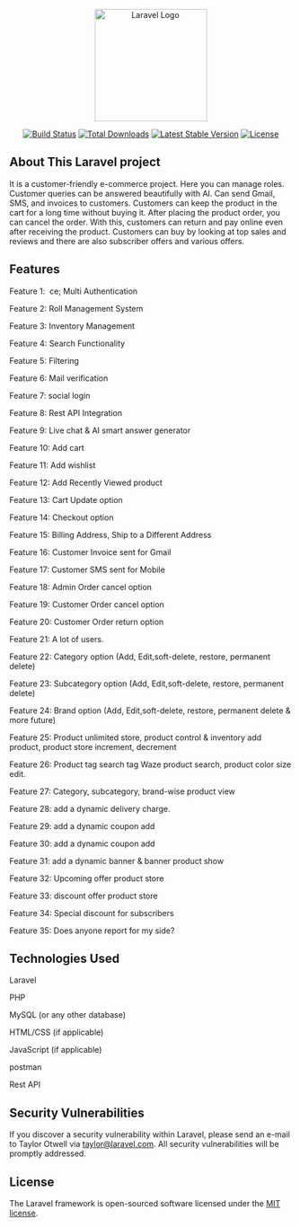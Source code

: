 <p align="center"><a href="https://laravel.com" target="_blank"><img src="https://raw.githubusercontent.com/laravel/art/master/logo-lockup/5%20SVG/2%20CMYK/1%20Full%20Color/laravel-logolockup-cmyk-red.svg" width="200" alt="Laravel Logo"></a></p>

<p align="center">
<a href="https://github.com/laravel/framework/actions"><img src="https://github.com/laravel/framework/workflows/tests/badge.svg" alt="Build Status"></a>
<a href="https://packagist.org/packages/laravel/framework"><img src="https://img.shields.io/packagist/dt/laravel/framework" alt="Total Downloads"></a>
<a href="https://packagist.org/packages/laravel/framework"><img src="https://img.shields.io/packagist/v/laravel/framework" alt="Latest Stable Version"></a>
<a href="https://packagist.org/packages/laravel/framework"><img src="https://img.shields.io/packagist/l/laravel/framework" alt="License"></a>
</p>

## About This Laravel project

It is a customer-friendly e-commerce project. Here you can manage roles. Customer queries can be answered beautifully with AI. Can send Gmail, SMS, and invoices to customers. Customers can keep the product in the cart for a long time without buying it. After placing the product order, you can cancel the order. With this, customers can return and pay online even after receiving the product. Customers can buy by looking at top sales and reviews and there are also subscriber offers and various offers.


## Features

<p>Feature 1: &nbspce; Multi Authentication</p>
<p>Feature 2: Roll Management System</p>
<p>Feature 3: Inventory Management</p>
<p>Feature 4: Search Functionality</p>
<p>Feature 5: Filtering</p>
<p>Feature 6: Mail verification</p>
<p>Feature 7: social login</p>
<p>Feature 8: Rest API Integration</p>
<p>Feature 9: Live chat & AI smart answer generator</p>
<p>Feature 10: Add cart</p>
<p>Feature 11: Add wishlist</p>
<p>Feature 12: Add Recently Viewed product</p>
<p>Feature 13: Cart Update option</p>
<p>Feature 14: Checkout option</p>
<p>Feature 15: Billing Address, Ship to a Different Address</p>
<p>Feature 16: Customer Invoice sent for Gmail</p>
<p>Feature 17: Customer SMS sent for Mobile</p>
<p>Feature 18: Admin Order cancel option</p>
<p>Feature 19: Customer Order cancel option</p>
<p>Feature 20: Customer Order return option</p>
<p>Feature 21: A lot of users.</p>
<p>Feature 22: Category option (Add, Edit,soft-delete, restore, permanent delete)</p>
<p>Feature 23: Subcategory option (Add, Edit,soft-delete, restore, permanent delete)</p>
<p>Feature 24: Brand option (Add, Edit,soft-delete, restore, permanent delete & more future)</p>
<p>Feature 25: Product unlimited store, product control & inventory add product, product store increment, decrement</p>
<p>Feature 26: Product tag search tag Waze product search, product color size edit.</p>
<p>Feature 27: Category, subcategory, brand-wise product view</p>
<p>Feature 28: add a dynamic delivery charge.
<p>Feature 29: add a dynamic coupon add</p>
<p>Feature 30: add a dynamic coupon add</p>
<p>Feature 31: add a dynamic banner & banner product show</p>
<p>Feature 32: Upcoming offer product store</p>
<p>Feature 33: discount offer product store</p>
<p>Feature 34: Special discount for subscribers</p>
<p>Feature 35: Does anyone report for my side?</p>

## Technologies Used

<p>Laravel</p>
<p>PHP</p>
<p>MySQL (or any other database)</p>
<p>HTML/CSS (if applicable)</p>
<p>JavaScript (if applicable)</p>
<p>postman</p>
<p>Rest API</p>

## Security Vulnerabilities

If you discover a security vulnerability within Laravel, please send an e-mail to Taylor Otwell via [taylor@laravel.com](mailto:taylor@laravel.com). All security vulnerabilities will be promptly addressed.

## License

The Laravel framework is open-sourced software licensed under the [MIT license](https://opensource.org/licenses/MIT).
